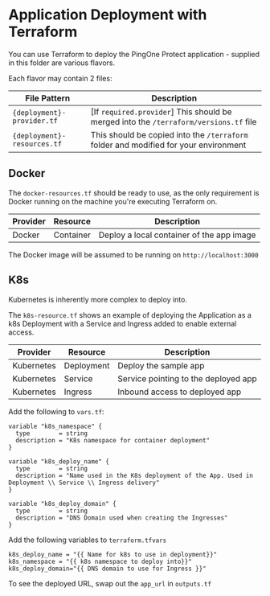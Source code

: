 # Application Deployment with Terraform

You can use Terraform to deploy the PingOne Protect application - supplied in this folder are various flavors.

Each flavor may contain 2 files:

| File Pattern | Description |
| --- | --- |
| `{deployment}-provider.tf` | [If `required.provider`] This should be merged into the `/terraform/versions.tf` file |
| `{deployment}-resources.tf` | This should be copied into the `/terraform` folder and modified for your environment |

## Docker

The `docker-resources.tf` should be ready to use, as the only requirement is Docker running on the machine you're executing Terraform on.

| Provider | Resource | Description |
| --- | --- | --- |
| Docker | Container | Deploy a local container of the app image |

The Docker image will be assumed to be running on `http://localhost:3000`

## K8s

Kubernetes is inherently more complex to deploy into.

The `k8s-resource.tf` shows an example of deploying the Application as a k8s Deployment with a Service and Ingress added to enable external access.

| Provider | Resource | Description |
| --- | --- | --- |
| Kubernetes | Deployment | Deploy the sample app |
| Kubernetes | Service | Service pointing to the deployed app |
| Kubernetes | Ingress | Inbound access to deployed app |

Add the following to `vars.tf`:

```hcl
variable "k8s_namespace" {
  type        = string
  description = "K8s namespace for container deployment"
}

variable "k8s_deploy_name" {
  type        = string
  description = "Name used in the K8s deployment of the App. Used in Deployment \\ Service \\ Ingress delivery"
}

variable "k8s_deploy_domain" {
  type        = string
  description = "DNS Domain used when creating the Ingresses"
}
```

Add the following variables to `terraform.tfvars`

```hcl
k8s_deploy_name = "{{ Name for k8s to use in deployment}}"
k8s_namespace = "{{ k8s namespace to deploy into}}"
k8s_deploy_domain="{{ DNS domain to use for Ingress }}"
```

To see the deployed URL, swap out the `app_url` in `outputs.tf`
